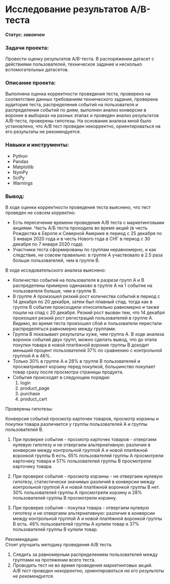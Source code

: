 # Исследование результатов А/B-теста
    
#### Статус:    *закончен*    
    
### Задачи проекта:    
Провести оценку результатов A/B-теста. В распоряжении датасет с действиями пользователей, техническое задание и несколько вспомогательных датасетов.
        
### Описание проекта:     
Выполнена оценка корректности проведения теста, проверено на соответствие данных требованиям технического задания, проверена аудитория теста, распределения событий на пользователя и распределения событий по дням, выполнен анализ конверсии в воронке в выборках на разных этапах и проведен анализ результатов A/B-теста, проверены гипотезы. На основании анализа мной было установлено, что А/B тест проведен некорректно, ориентироваться на его результаты не рекомендуется.
    
### Навыки и инструменты:     
- Python
- Pandas
- Matplotlib
- NymPy
- SciPy
- Warnings
    
### Вывод:   

В ходе оценки корректности проведения теста выяснено, что тест проведен не совсем корректно:

- Есть пересечение времени проведения A/B теста с маркетинговыми акциями. Часть А/Б теста проходила во время акций (в честь Рождества в Европе и Северной Америке в период с 25 декабря по 3 января 2020 года и в честь Нового года в СНГ в период с 30 декабря по 7 января 2020 года).
- Участники теста сформированы по группам неравномерно, и как следствие, не совсем правильно: в группе А участвовало в 2.5 раза больше пользователей, чем в группе B.

В ходе исседовательского анализа выяснено:

- Количество событий на пользователя в разрезе групп А и В распределены примерно одинаково в группе А на 1 событие на пользователя больше, чем в группе В.    
- В группе А произошел резкий рост количества событий в период с 14 декабря по 20 декабря, затем был плавный спад. тогда как в группе В события происходили относительно равномерно и также пошли на спад с 20 декабря. Резкий рост вызван тем, что 14 декабря произошел резкий рост регистраций пользователей в группе А. Видимо, во время теста произошел сбой и пользователи перестали распределяться равномерно между группами.     
- Группа B показывает результаты хуже, чем группа А. В ходе анализа воронок событий двух групп, можно сделать вывод, что до этапа покупки товара в новой платёжной воронке группы В доходит меньший процент пользователей 37% по сравнению с контрольной группой А в 46%. 
- Только 30% в группе А и 28% в группе В пользователей и просматривают корзину перед покупкой, большинство покупает товар сразу после просмотра страницы продукта.
- События происходят в следующем порядке:
    1. login
    2. product_page
    3. purchase
    4. product_cart

Проверены гипотезы:

Конверсия событий просмотр карточек товаров, просмотр корзины и покупки товара различается у группы пользователей А и группы пользователей В.

1. При проверке события - просмотр карточек товаров - отвергаем нулевую гипотезу и не отвергаем альтернативную: различия в конверсии между контрольной группой А и новой платёжной воронкой группы B есть. 65% пользователей группы А просмотрели карточеку товара и 57% пользователей группы В просмотрели карточеку товара.

2. При проверке события - просмотр корзины - не отвергаем нулевую гипотезу, статистически значимых различий в конверсии между контрольной группой А и новой платёжной воронкой группы B нет. 30% пользователей группы А просмотрели корзину и 28% пользователей группы В просмотрели корзину.

3. При проверке события - покупка товара - отвергаем нулевую гипотезу и не отвергаем альтернативную: различия в конверсии между контрольной группой А и новой платёжной воронкой группы B есть. 46% пользователей группы А купили товар и 37% пользователей группы В купили товар.
    
Рекомендации:    
Стоит улучшить методику проведения A/B теста.

1. Следить за равномерным распределением пользователей между группами на протяжении всего теста.
2. Проводить тест не во время проведения маркетинговых акций.    
*А/B тест проведен некорректно, ориентироваться на его результаты не рекомендуется.*
